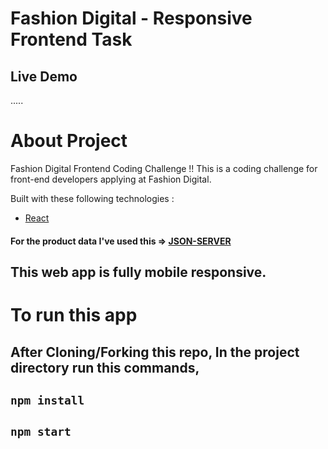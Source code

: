 # Fashion Digital - Responsive Frontend Task

## Live Demo

.....

# About Project

Fashion Digital Frontend Coding Challenge !!
This is a coding challenge for front-end developers applying at Fashion Digital.

Built with these following technologies :

- [React](https://facebook.github.io/react/)

#### For the product data I've used this => [JSON-SERVER](https://s3-eu-west-1.amazonaws.com/fid-recruiting/fid-task-4-ffront-products.json)

## This web app is fully mobile responsive.

# To run this app

## After Cloning/Forking this repo, In the project directory run this commands,

## `npm install`

## `npm start`
